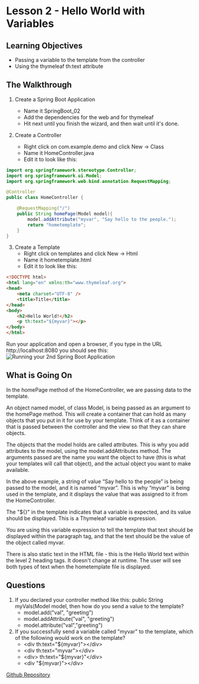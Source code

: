 # Lesson 2 - Hello World with Variables 
## Learning Objectives
* Passing a variable to the template from the controller
* Using the thymeleaf th:text attribute

## The Walkthrough 

1. Create a Spring Boot Application 
	* Name it SpringBoot_02 
	* Add the dependencies for the web and for thymeleaf 
	* Hit next until you finish the wizard, and then wait until it's done.    

2. Create a Controller 
	* Right click on com.example.demo and click New -> Class 
	* Name it HomeController.java 
	* Edit it to look like this: 

```java
import org.springframework.stereotype.Controller;
import org.springframework.ui.Model;
import org.springframework.web.bind.annotation.RequestMapping;

@Controller
public class HomeController {

    @RequestMapping("/")
    public String homePage(Model model){
        model.addAttribute("myvar", "Say hello to the people.");
        return "hometemplate";
    }
}
```

3. Create a Template 
  	* Right click on templates and click New -> Html 
	* Name it hometemplate.html 
	* Edit it to look like this: 
```html
<!DOCTYPE html>
<html lang="en" xmlns:th="www.thymeleaf.org">
<head>
    <meta charset="UTF-8" />
    <title>Title</title>
</head>
<body>
    <h2>Hello World!</h2>
    <p th:text="${myvar}"></p>
</body>
</html>
```

Run your application and open a browser, if you type in the URL http://localhost:8080 you should see this: 
![Running your 2nd Spring Boot Application](https://github.com/ajhenley/unofficialguides/blob/master/IntroToSpringBoot/img/Lesson02.png "Running your 2nd Spring Boot Application")

## What is Going On
In the homePage method of the HomeController, we are passing data to the template.  

An object named model, of class Model, is being passed as an argument to the homePage method. This will create a container that can hold as many objects that you put in it for use by your template. Think of it as a container that is passed between the controller and the view so that they can share objects.  

The objects that the model holds are called attributes. This is why you add attributes to the model, using the model.addAttributes method. The arguments passed are the name you want the object to have (this is what your templates will call that object), and the actual object you want to make available.   

In the above example, a string of value “Say hello to the people” is being passed to the model, and it is named “myvar”. This is why “myvar" is being used in the template, and it displays the value that was assigned to it from the HomeController.  

The "${}" in the template indicates that a variable is expected, and its value should be displayed. This is a Thymeleaf variable expression.  

You are using this variable expression to tell the template that text should be displayed within the paragraph tag, and that the text should be the value of the object called myvar.  

There is also static text in the HTML file - this is the Hello World text within the level 2 heading tags. It doesn't change at runtime. The user will see both types of text when the hometemplate file is displayed.

## Questions
1. If you declared your controller method like this: public String myVals(Model model, then how do you send a value to the template?
	* model.add("val", "greeting")
	* model.addAttribute("val", "greeting")
	* model.attribute("val","greeting")
2. If you successfully send a variable called "myvar" to the template, which of the following would work on the template?
	* &lt;div th:text="${myvar}">&lt;/div>
	* &lt;div th:text="myvar">&lt;/div>
	* &lt;div> th:text="${myvar}"&lt;/div>
	* &lt;div "${myvar}">&lt;/div>

[Github Repository](https://github.com/ajhenley/SpringBoot_02)
